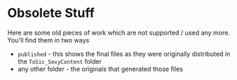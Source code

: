 
# Obsolete Stuff

Here are some old pieces of work which are not supported / used any more. You'll find them in two ways

* `published` - this shows the final files as they were originally distributed in the `ToSic_SexyContent` folder
* any other folder - the originals that generated those files